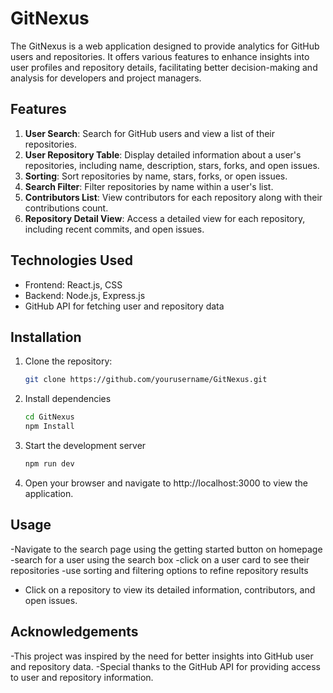 # GitNexus

The GitNexus is a web application designed to provide analytics for GitHub users and repositories. It offers various features to enhance insights into user profiles and repository details, facilitating better decision-making and analysis for developers and project managers.

## Features

1. **User Search**: Search for GitHub users and view a list of their repositories.
2. **User Repository Table**: Display detailed information about a user's repositories, including name, description, stars, forks, and open issues.
3. **Sorting**: Sort repositories by name, stars, forks, or open issues.
4. **Search Filter**: Filter repositories by name within a user's list.
6. **Contributors List**: View contributors for each repository along with their contributions count.
7. **Repository Detail View**: Access a detailed view for each repository, including recent commits, and open issues.

## Technologies Used

- Frontend: React.js, CSS 
- Backend: Node.js, Express.js
- GitHub API for fetching user and repository data

## Installation

1. Clone the repository:

   ```bash
   git clone https://github.com/yourusername/GitNexus.git

2. Install dependencies

    ```bash
    cd GitNexus
    npm Install

3. Start the development server

    ```bash
    npm run dev
4. Open your browser and navigate to http://localhost:3000 to view the application. 

## Usage
-Navigate to the search page using the getting started button on homepage
-search for a user using the search box 
-click on a user card to see their repositories
-use sorting and filtering options to refine repository results
- Click on a repository to view its detailed information, contributors, and open issues.

## Acknowledgements
-This project was inspired by the need for better insights into GitHub user and repository data.
-Special thanks to the GitHub API for providing access to user and repository information.